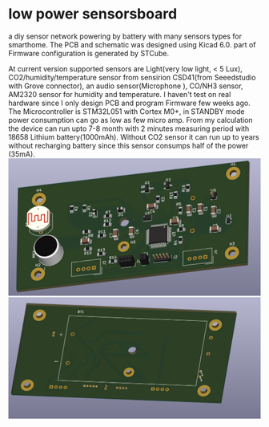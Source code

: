 # low power sensorsboard
a diy sensor network powering by battery with many sensors types for smarthome.
The PCB and schematic was designed using Kicad 6.0.
part of Firmware configuration is generated by STCube.

At current version supported sensors are Light(very low light, < 5 Lux), 
CO2/humidity/temperature sensor from sensirion CSD41(from Seeedstudio
with Grove connector), an audio sensor(Microphone ), CO/NH3 sensor, AM2320 sensor for humidity and temperature.
I haven't test on real hardware since I only design PCB and program Firmware few weeks ago.
The Microcontroller is STM32L051 with Cortex M0+, in STANDBY mode power consumption can go as low as few micro amp.
From my calculation the device can run upto 7-8 month with 2 minutes measuring period with
 18658 Lithium battery(1000mAh). Without CO2 sensor it can run up to years without recharging
  battery since this sensor consumps half of the power (35mA).
![alt text](https://github.com/thangheo/lpsensorsboard/blob/main/images/pcb1.png?raw=true)
![alt text](https://github.com/thangheo/lpsensorsboard/blob/main/images/pcb2.png?raw=true)
